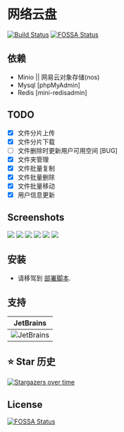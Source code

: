 # 网络云盘
[![Build Status](https://www.travis-ci.org/wq1019/cloud_disk.svg?branch=master)](https://www.travis-ci.org/wq1019/cloud_disk)
[![FOSSA Status](https://app.fossa.com/api/projects/git%2Bgithub.com%2Fsunl888%2Fcloud_disk.svg?type=shield)](https://app.fossa.com/projects/git%2Bgithub.com%2Fsunl888%2Fcloud_disk?ref=badge_shield)
## 依赖
- Minio || 网易云对象存储(nos)
- Mysql [phpMyAdmin]
- Redis [mini-redisadmin]
## TODO
- [x] 文件分片上传
- [x] 文件分片下载
- [ ] 文件删除时更新用户可用空间 [BUG]
- [x] 文件夹管理
- [x] 文件批量复制
- [x] 文件批量删除
- [x] 文件批量移动
- [x] 用户信息更新
## Screenshots
<img src="https://github.com/wq1019/cloud_disk/blob/master/screenshots/home.png" />
<img src="https://github.com/wq1019/cloud_disk/blob/master/screenshots/login.png" />
<img src="https://github.com/wq1019/cloud_disk/blob/master/screenshots/download.png" />
<img src="https://github.com/wq1019/cloud_disk/blob/master/screenshots/upload.png" />
<img src="https://github.com/wq1019/cloud_disk/blob/master/screenshots/success.png" />
<img src="https://github.com/wq1019/cloud_disk/blob/master/screenshots/queue.png" />

## 安装
- 请移驾到 [部署脚本](https://github.com/wq1019/cloud-disk-deply.git). 


## 支持

<table>
  <thead>
    <th>JetBrains</th>
  </thead>
  <tbody>
    <tr>
      <td><img src="https://cdn.jsdelivr.net/gh/sunl888/img@main/images/jetbrains.svg"  alt="JetBrains"/>
    </tr>
  </tbody>
</table>


## ⭐ Star 历史
[![Stargazers over time](https://starchart.cc/sunl888/cloud_disk.svg)](https://starchart.cc/sunl888/cloud_disk)
 

## License
[![FOSSA Status](https://app.fossa.com/api/projects/git%2Bgithub.com%2Fsunl888%2Fcloud_disk.svg?type=shield&issueType=license)](https://app.fossa.com/projects/git%2Bgithub.com%2Fsunl888%2Fcloud_disk?ref=badge_shield&issueType=license)
